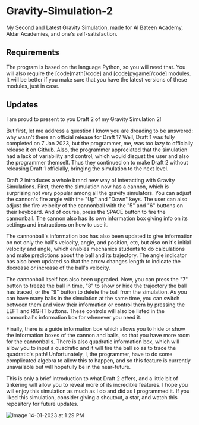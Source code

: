 # Gravity-Simulation-2
My Second and Latest Gravity Simulation, made for Al Bateen Academy, Aldar Academies, and one's self-satisfaction.

## Requirements
The program is based on the language Python, so you will need that. You will also require the [code]math[/code] and [code]pygame[/code] modules. It will be better if you make sure that you have the latest versions of these modules, just in case.

## Updates
I am proud to present to you Draft 2 of my Gravity Simulation 2!

But first, let me address a question I know you are dreading to be answered: why wasn't there an official release for Draft 1? Well, Draft 1 was fully completed on 7 Jan 2023, but the programmer, me, was too lazy to officially release it on Github. Also, the programmer appreciated that the simulation had a lack of variability and control, which would disgust the user and also the programmer themself. Thus they continued on to make Draft 2 without releasing Draft 1 officially, bringing the simulation to the next level.

Draft 2 introduces a whole brand new way of interacting with Gravity Simulations. First, there the simulation now has a cannon, which is surprising not very popular among all the gravity simulators. You can adjust the cannon's fire angle with the "Up" and "Down" keys. The user can also adjust the fire velocity of the cannonball with the "5" and "6" buttons on their keyboard. And of course, press the SPACE button to fire the cannonball. The cannon also has its own information box giving info on its settings and instructions on how to use it.

The cannonball's information box has also been updated to give information on not only the ball's velocity, angle, and position, etc, but also on it's initial velocity and angle, which enables mechanics students to do calculations and make predictions about the ball and its trajectory. The angle indicator has also been updated so that the arrow changes length to indicate the decrease or increase of the ball's velocity.

The cannonball itself has also been upgraded. Now, you can press the "7" button to freeze the ball in time, "8" to show or hide the trajectory the ball has traced, or the "9" button to delete the ball from the simulation. As you can have many balls in the simulation at the same time, you can switch between them and view their information or control them by pressing the LEFT and RIGHT buttons. These controls will also be listed in the cannonball's information box for whenever you need it.

Finally, there is a guide information box which allows you to hide or show the information boxes of the cannon and balls, so that you have more room for the cannonballs. There is also quadratic information box, which will allow you to input a quadratic and it will fire the ball so as to trace the quadratic's path! Unfortunately, I, the programmer, have to do some complicated algebra to allow this to happen, and so this feature is currently unavailable but will hopefully be in the near-future.

This is only a brief introduction to what Draft 2 offers, and a little bit of tinkering will allow you to reveal more of its incredible features. I hope you will enjoy this simulation as much as I do and did as I programmed it. If you liked this simulation, consider giving a shoutout, a star, and watch this repository for future updates.

![Image 14-01-2023 at 1 29 PM](https://user-images.githubusercontent.com/104675837/212465428-7109e42b-e405-4688-a041-ec31f046d7cc.jpeg)
